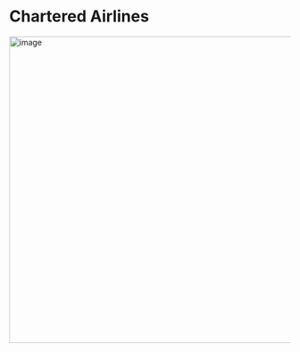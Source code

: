 # Chartered Airlines
<img width="549" alt="image" src="https://user-images.githubusercontent.com/45949870/179074318-5ded081c-f02b-4435-a9a7-94dcb318e0d5.png">
